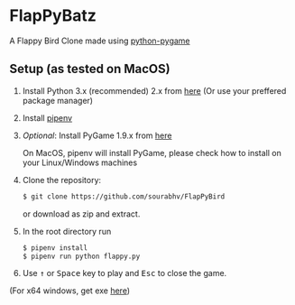 FlapPyBatz
===============

A Flappy Bird Clone made using [python-pygame][pygame]

Setup (as tested on MacOS)
---------------------------

1. Install Python 3.x (recommended) 2.x from [here](https://www.python.org/download/releases/) (Or use your preffered package manager)

1. Install [pipenv]

1. _Optional_: Install PyGame 1.9.x from [here](http://www.pygame.org/download.shtml)

   On MacOS, pipenv will install PyGame, please check how to install on your Linux/Windows machines

1. Clone the repository:

   ```bash
   $ git clone https://github.com/sourabhv/FlapPyBird
   ```

   or download as zip and extract.

1. In the root directory run

   ```bash
   $ pipenv install
   $ pipenv run python flappy.py
   ```

1. Use <kbd>&uarr;</kbd> or <kbd>Space</kbd> key to play and <kbd>Esc</kbd> to close the game.

(For x64 windows, get exe [here](http://www.lfd.uci.edu/~gohlke/pythonlibs/#pygame))


[pygame]: http://www.pygame.org
[pipenv]: https://pipenv.readthedocs.io/en/latest/
